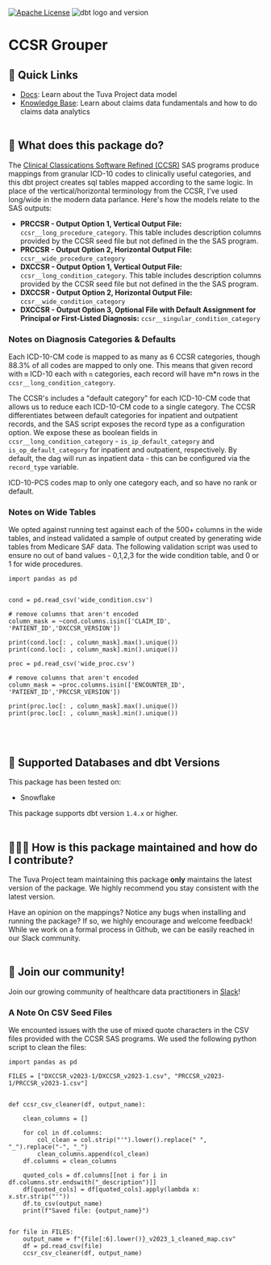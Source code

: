 [![Apache License](https://img.shields.io/badge/License-Apache%202.0-blue.svg)](https://opensource.org/licenses/Apache-2.0) ![dbt logo and version](https://img.shields.io/static/v1?logo=dbt&label=dbt-version&message=1.2.x&color=orange)

# CCSR Grouper

## 🔗  Quick Links
- [Docs](https://tuva-health.github.io/the_tuva_project/#!/overview): Learn about the Tuva Project data model
- [Knowledge Base](https://thetuvaproject.com/docs/intro): Learn about claims data fundamentals and how to do claims data analytics
<br/><br/>

## 🧰  What does this package do?


The [Clinical Classications Software Refined (CCSR)](https://hcup-us.ahrq.gov/toolssoftware/ccsr/ccs_refined.jsp) SAS programs produce mappings from granular ICD-10 codes to clinically useful categories, and this dbt project creates sql tables mapped according to the same logic. In place of the vertical/horizontal terminology from the CCSR, I've used long/wide in the modern data parlance. Here's how the models relate to the SAS outputs:

* **PRCCSR - Output Option 1, Vertical Output File:** `ccsr__long_procedure_category`. This table includes description columns provided by the CCSR seed file but not defined in the the SAS program.
* **PRCCSR - Output Option 2, Horizontal Output File:** `ccsr__wide_procedure_category`
* **DXCCSR - Output Option 1, Vertical Output File:** `ccsr__long_condition_category`. This table includes description columns provided by the CCSR seed file but not defined in the the SAS program.
* **DXCCSR - Output Option 2, Horizontal Output File:** `ccsr__wide_condition_category`
* **DXCCSR - Output Option 3, Optional File with Default Assignment for Principal or First-Listed Diagnosis:** `ccsr__singular_condition_category`

### Notes on Diagnosis Categories & Defaults

Each ICD-10-CM code is mapped to as many as 6 CCSR categories, though 88.3% of all codes are mapped to only one. This means that given record with `m` ICD-10 each with `n` categories, each record  will have m*n rows in the `ccsr__long_condition_category`.

The CCSR's includes a "default category" for each ICD-10-CM code that allows us to reduce each ICD-10-CM code to a single category. The CCSR differentiates between default categories for inpatient and outpatient records, and the SAS script exposes the record type as a configuration option. We expose these as boolean fields in `ccsr__long_condition_category` - `is_ip_default_category` and `is_op_default_category` for inpatient and outpatient, respectively. By default, the dag will run as inpatient data - this can be configured via the `record_type` variable.

ICD-10-PCS codes map to only one category each, and so have no rank or default.

### Notes on Wide Tables

We opted against running test against each of the 500+ columns in the wide tables, and instead validated a sample of output created by generating wide tables from Medicare SAF data. The following validation script was used to ensure no out of band values - 0,1,2,3 for the wide condition table, and 0 or 1 for wide procedures.

```
import pandas as pd


cond = pd.read_csv('wide_condition.csv')

# remove columns that aren't encoded
column_mask = ~cond.columns.isin(['CLAIM_ID', 'PATIENT_ID','DXCCSR_VERSION'])

print(cond.loc[: , column_mask].max().unique())
print(cond.loc[: , column_mask].min().unique())

proc = pd.read_csv('wide_proc.csv')

# remove columns that aren't encoded
column_mask = ~proc.columns.isin(['ENCOUNTER_ID', 'PATIENT_ID','PRCCSR_VERSION'])

print(proc.loc[: , column_mask].max().unique())
print(proc.loc[: , column_mask].min().unique())
```

<br/><br/>




## 🔌  Supported Databases and dbt Versions

This package has been tested on: 
- Snowflake

This package supports dbt version `1.4.x` or higher.
<br/><br/>

## 🙋🏻‍♀️ How is this package maintained and how do I contribute?

The Tuva Project team maintaining this package **only** maintains the latest version of the package. We highly recommend you stay consistent with the latest version.

Have an opinion on the mappings? Notice any bugs when installing and running the package? If so, we highly encourage and welcome feedback! While we work on a formal process in Github, we can be easily reached in our Slack community.
<br/><br/>

## 🤝 Join our community!

Join our growing community of healthcare data practitioners in [Slack](https://join.slack.com/t/thetuvaproject/shared_invite/zt-16iz61187-G522Mc2WGA2mHF57e0il0Q)!

### A Note On CSV Seed Files

We encounted issues with the use of mixed quote characters in the CSV files provided with the CCSR SAS programs. We used the following python script to clean the files:

```
import pandas as pd

FILES = ["DXCCSR_v2023-1/DXCCSR_v2023-1.csv", "PRCCSR_v2023-1/PRCCSR_v2023-1.csv"]


def ccsr_csv_cleaner(df, output_name):

    clean_columns = []

    for col in df.columns:
        col_clean = col.strip("'").lower().replace(" ", "_").replace("-", "_")
        clean_columns.append(col_clean)
    df.columns = clean_columns

    quoted_cols = df.columns[[not i for i in df.columns.str.endswith("_description")]]
    df[quoted_cols] = df[quoted_cols].apply(lambda x: x.str.strip("'"))
    df.to_csv(output_name)
    print(f"Saved file: {output_name}")


for file in FILES:
    output_name = f"{file[:6].lower()}_v2023_1_cleaned_map.csv"
    df = pd.read_csv(file)
    ccsr_csv_cleaner(df, output_name)
```


